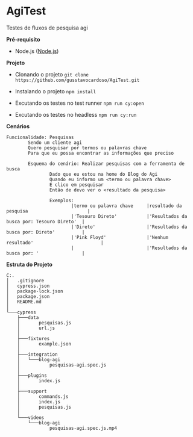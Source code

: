 # AgiTest
Testes de fluxos de pesquisa agi

**Pré-requisito**

* Node.js 
([Node.js](https://nodejs.org/en/))

**Projeto**

* Clonando o projeto
`git clone  https://github.com/gusstavocardoso/AgiTest.git`

* Instalando o projeto 
`npm install`

* Excutando os testes no test runner
`npm run cy:open`

* Excutando os testes no headless
`npm run cy:run`

**Cenários**
```
Funcionalidade: Pesquisas
        Sendo um cliente agi
        Quero pesquisar por termos ou palavras chave
        Para que eu possa encontrar as informações que preciso
        
        Esquema do cenário: Realizar pesquisas com a ferramenta de busca
                Dado que eu estou na home do Blog do Agi
                Quando eu informo um <termo ou palavra chave>
                E clico em pesquisar
                Então de devo ver o <resultado da pesquisa>
                
                Exemplos: 
                        |termo ou palavra chave     |resultado da pesquisa                      |
                        |'Tesouro Direto'           |'Resultados da busca por: Tesouro Direto'  |
                        |'Direto'                   |'Resultados da busca por: Direto'          |
                        |'Pink Floyd'               |'Nenhum resultado'                         |
                        |                           |'Resultados da busca por: '                |
```
**Estruta do Projeto**

```
C:.
│   .gitignore
│   cypress.json
│   package-lock.json
│   package.json
│   README.md
│
└───cypress
    ├───data
    │       pesquisas.js
    │       url.js
    │
    ├───fixtures
    │       example.json
    │
    ├───integration
    │   └───blog-agi
    │           pesquisas-agi.spec.js
    │
    ├───plugins
    │       index.js
    │
    ├───support
    │       commands.js
    │       index.js
    │       pesquisas.js
    │
    └───videos
        └───blog-agi
                pesquisas-agi.spec.js.mp4
```
